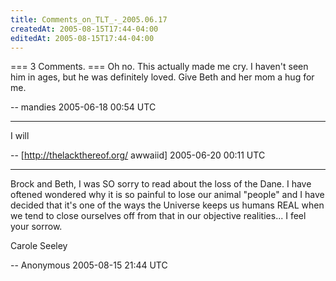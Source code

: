 ```yaml
---
title: Comments_on_TLT_-_2005.06.17
createdAt: 2005-08-15T17:44-04:00
editedAt: 2005-08-15T17:44-04:00
---
```


=== 3 Comments. ===
Oh no. This actually made me cry. I haven't seen him in ages, but he was definitely loved. Give Beth and her mom a hug for me.

-- mandies 2005-06-18 00:54 UTC


----

I will

-- [http://thelackthereof.org/ awwaiid] 2005-06-20 00:11 UTC


----

Brock and Beth, I was SO sorry to read about the loss of the Dane. I have oftened wondered why it is so painful to lose our animal "people" and I have decided that it's one of the ways the Universe keeps us humans REAL when we tend to close ourselves off from that in our objective realities... I feel your sorrow.

Carole Seeley

-- Anonymous 2005-08-15 21:44 UTC



